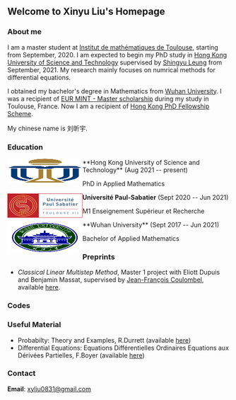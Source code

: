 ## Welcome to Xinyu Liu's Homepage

### About me

I am a master student at [Institut de mathématiques de Toulouse](https://www.math.univ-toulouse.fr/), starting from September, 2020. I am expected to begin my PhD study in [Hong Kong University of Science and Technology](https://hkust.edu.hk/) supervised by [Shingyu Leung](https://www.math.ust.hk/~masyleung/) from September, 2021. My research mainly focuses on numrical methods for differential equations.

I obtained my bachelor's degree in Mathematics from [Wuhan University](https://whu.edu.cn). I was a recipient of [EUR MINT - Master scholarship](https://www.math.univ-toulouse.fr/spip.php?article955) during my study in Toulouse, France. Now I am a recipient of [Hong Kong PhD Fellowship Scheme](https://cerg1.ugc.edu.hk/hkpfs/index.html).

My chinese name is 刘昕宇. 

### Education
<img align="left" width="170" height="55" src="HKUST.svg"/>
**Hong Kong University of Science and Technology** (Aug 2021 -- present)

PhD in Applied Mathematics
 

<img align="left" width="170" height="55" 
src="UPS.svg"/>
**Université Paul-Sabatier** (Sept 2020 -- Jun 2021)

M1 Enseignement Supérieur et Recherche

<img align="left" width="170" height="75" src="WHU.svg"/>
**Wuhan University** (Sept 2017 -- Jun 2021)

Bachelor of Applied Mathematics


### Preprints

- _Classical Linear Multistep Method_, Master 1 project with Eliott Dupuis and Benjamin Massat, supervised by [Jean-François Coulombel](https://www.math.univ-toulouse.fr/~jcoulomb/), available [here](M1_Project__multisteps_methods.pdf).

### Codes

### Useful Material 

- Probabilty: Theory and Examples, R.Durrett (available [here](https://services.math.duke.edu/~rtd/PTE/PTE5_011119.pdf))
- Differential Equations: Equations Différentielles Ordinaires Equations aux Dérivées Partielles, F.Boyer (available [here](http://www.math.univ-toulouse.fr/~fboyer/_media/enseignements/m1edoedp/poly_edo-edp_m1.pdf))

### Contact
**Email**: xyliu0831@gmail.com





